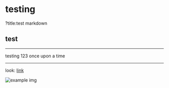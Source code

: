 # testing

?title:test markdown

## test

---

testing
123
once upon a time

---

look: [link](https://example.com)

![example img](https://github.com/wmartinmimi.png)
